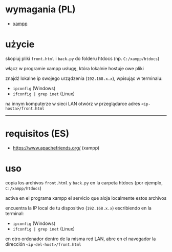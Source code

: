 # wymagania (PL)
- [xampp](https://www.apachefriends.org/)
  

# użycie

skopiuj pliki ```front.html``` i ```back.py``` do folderu htdocs (np. ```C:/xampp/htdocs```)

włącz w programie xampp usługę, która lokalnie hostuje owe pliki

znajdź lokalne ip swojego urządzenia (```192.168.x.x```), wpisując w terminalu:
- ```ipconfig``` (Windows)
- ```ifconfig | grep inet``` (Linux)

na innym komputerze w sieci LAN otwórz w przeglądarce adres ```<ip-hosta>/front.html```

---

# requisitos (ES)
- https://www.apachefriends.org/ (xampp)

# uso

copia los archivos `front.html` y `back.py` en la carpeta htdocs (por ejemplo, `C:/xampp/htdocs`)

activa en el programa xampp el servicio que aloja localmente estos archivos

encuentra la IP local de tu dispositivo (`192.168.x.x`) escribiendo en la terminal:
- `ipconfig` (Windows)
- `ifconfig | grep inet` (Linux)

en otro ordenador dentro de la misma red LAN, abre en el navegador la dirección `<ip-del-host>/front.html`
